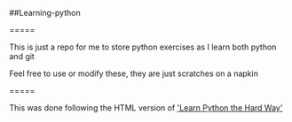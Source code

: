 ##Learning-python

=====

This is just a repo for me to store python exercises as I learn both python and git

Feel free to use or modify these, they are just scratches on a napkin

=====

This was done following the HTML version of ['Learn Python the Hard Way'](learnpythonthehardway.org/book/)
